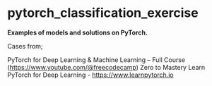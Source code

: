 # pytorch_classification_exercise
**Examples of models and solutions on PyTorch.**

Cases from; 

  PyTorch for Deep Learning & Machine Learning – Full Course  (https://www.youtube.com/@freecodecamp)
  Zero to Mastery Learn PyTorch for Deep Learning - https://www.learnpytorch.io



